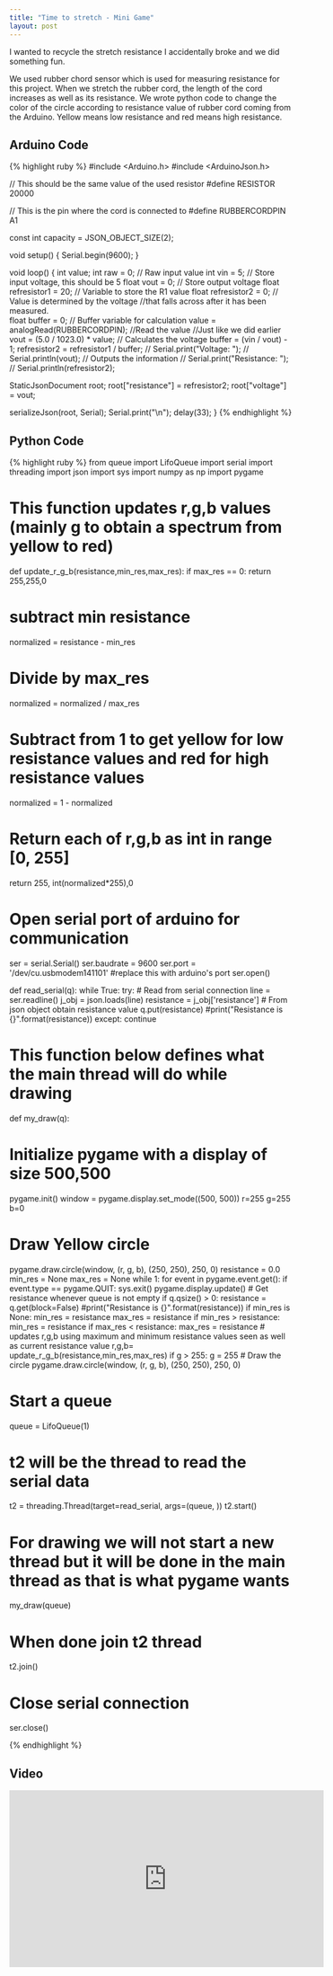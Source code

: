 ```yaml
---
title: "Time to stretch - Mini Game"
layout: post
---
```


I wanted to recycle the stretch resistance I accidentally broke and we did something fun. 

We used rubber chord sensor which is used for measuring resistance for this project. When we stretch the rubber cord, the length of the cord increases as well as its resistance. We wrote python code to change the color of the circle according to resistance value of rubber cord coming from the Arduino. Yellow means low resistance and red means high resistance.


## Arduino Code

{% highlight ruby %}
#include <Arduino.h>
#include <ArduinoJson.h>

// This should be the same value of the used resistor
#define RESISTOR 20000 

// This is the pin where the cord is connected to
#define RUBBERCORDPIN A1

const int capacity = JSON_OBJECT_SIZE(2);

void setup() {
  Serial.begin(9600);
}

void loop() {
  int value; 
  int raw = 0;          // Raw input value 
  int vin = 5;          // Store input voltage, this should be 5 
  float vout = 0;        // Store output voltage 
  float refresistor1 = 20;  // Variable to store the R1 value 
  float refresistor2 = 0;  //  Value is determined by the voltage 
                          //that falls across after it has been measured.  
  float buffer = 0;      // Buffer variable for calculation 
  value = analogRead(RUBBERCORDPIN);     //Read the value
                                          //Just like we did earlier
  vout = (5.0 / 1023.0) * value;         // Calculates the voltage 
  buffer = (vin / vout) - 1; 
  refresistor2 = refresistor1 / buffer; 
  // Serial.print("Voltage: "); 
  // Serial.println(vout);                  // Outputs the information 
  // Serial.print("Resistance: ");  
  // Serial.println(refresistor2);


  StaticJsonDocument<capacity> root;
  root["resistance"] = refresistor2;
  root["voltage"] = vout;

  serializeJson(root, Serial);
  Serial.print("\n");
  delay(33); 
}
{% endhighlight %}
  

## Python Code

 {% highlight ruby %}
  from queue import LifoQueue
import serial
import threading
import json
import sys
import numpy as np
import pygame

# This function updates r,g,b values (mainly g to obtain a spectrum from yellow to red)
def update_r_g_b(resistance,min_res,max_res):
  if max_res == 0:
    return 255,255,0
  # subtract min resistance
  normalized = resistance - min_res
  # Divide by max_res
  normalized = normalized / max_res
  # Subtract from 1 to get yellow for low resistance values and red for high resistance values
  normalized = 1 - normalized
  # Return each of r,g,b as int in range [0, 255]
  return 255, int(normalized*255),0

# Open serial port of arduino for communication
ser = serial.Serial()
ser.baudrate = 9600
ser.port = '/dev/cu.usbmodem141101' #replace this with arduino's port
ser.open()

def read_serial(q):
  while True:
    try:
      # Read from serial connection
      line = ser.readline()
      j_obj = json.loads(line)
      resistance = j_obj['resistance'] # From json object obtain resistance value
      q.put(resistance)
      #print("Resistance is {}".format(resistance))
    except:
      continue


# This function below defines what the main thread will do while drawing
def my_draw(q):
  # Initialize pygame with a display of size 500,500
  pygame.init()
  window = pygame.display.set_mode((500, 500))
  r=255
  g=255
  b=0
  # Draw Yellow circle
  pygame.draw.circle(window, (r, g, b), (250, 250), 250, 0)
  resistance = 0.0
  min_res = None
  max_res = None
  while 1:
    for event in pygame.event.get():
      if event.type == pygame.QUIT:
        sys.exit()
    pygame.display.update()
    # Get resistance whenever queue is not empty
    if q.qsize() > 0:
      resistance = q.get(block=False)
      #print("Resistance is {}".format(resistance))
      if min_res is None:
        min_res = resistance
        max_res = resistance
      if min_res > resistance:
        min_res = resistance
      if max_res < resistance:
        max_res = resistance
      # updates r,g,b using maximum and minimum resistance values seen as well as current resistance value
      r,g,b= update_r_g_b(resistance,min_res,max_res)
      if g > 255:
        g = 255
      # Draw the circle
      pygame.draw.circle(window, (r, g, b), (250, 250), 250, 0)

# Start a queue
queue = LifoQueue(1)

# t2 will be the thread to read the serial data
t2 = threading.Thread(target=read_serial, args=(queue, ))
t2.start()

# For drawing we will not start a new thread but it will be done in the main thread as that is what pygame wants
my_draw(queue)
# When done join t2 thread
t2.join()
# Close serial connection
ser.close()

  {% endhighlight %}

## Video

<iframe width="560" height="315" src="https://www.youtube.com/embed/UzsSNkoYoXU" title="YouTube video player" frameborder="0" allow="accelerometer; autoplay; clipboard-write; encrypted-media; gyroscope; picture-in-picture" allowfullscreen></iframe>

